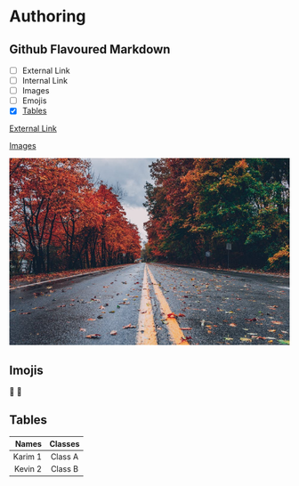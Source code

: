 # Authoring
## Github Flavoured Markdown   

- [ ] External Link
- [ ] Internal Link
- [ ] Images
- [ ] Emojis
- [x] [Tables](#Tables)

[External Link](https://help.github.com/en)

[Images](#images)

![image1](/folder/photo-1.jpeg)

## Imojis
🍎
🥉

## Tables

|Names|Classes|
|-----:|:-----:|
|Karim 1| Class A|
|Kevin 2| Class B|


